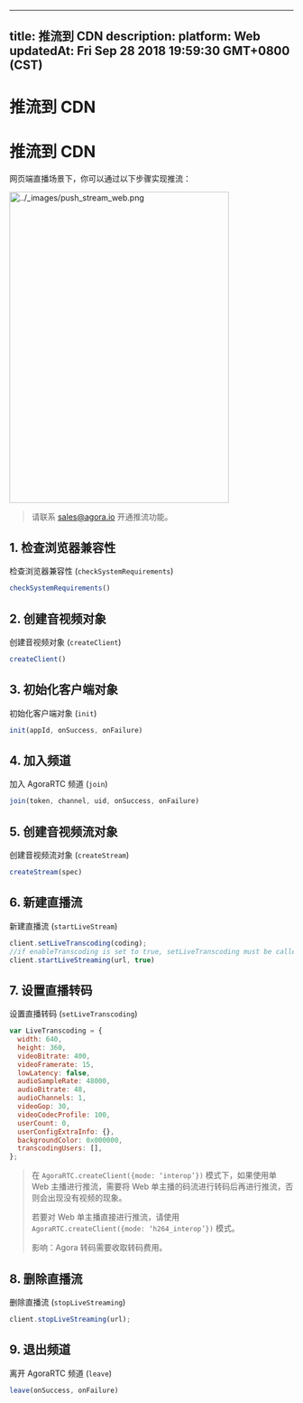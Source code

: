
---
title: 推流到 CDN
description: 
platform: Web
updatedAt: Fri Sep 28 2018 19:59:30 GMT+0800 (CST)
---
# 推流到 CDN
# 推流到 CDN

网页端直播场景下，你可以通过以下步骤实现推流：

<img alt="../_images/push_stream_web.png" src="https://web-cdn.agora.io/docs-files/cn/push_stream_web.png" style="width: 389.0px; height: 551.0px;"/>

> 请联系 [sales@agora.io](mailto:sales@agora.io) 开通推流功能。

## 1. 检查浏览器兼容性

检查浏览器兼容性 \(`checkSystemRequirements`\)

```javascript
checkSystemRequirements()
```

## 2. 创建音视频对象

创建音视频对象 \(`createClient`\)

```javascript
createClient()
```

## 3. 初始化客户端对象

初始化客户端对象 \(`init`\)

```javascript
init(appId, onSuccess, onFailure)
```

## 4. 加入频道

加入 AgoraRTC 频道 \(`join`\)

```javascript
join(token, channel, uid, onSuccess, onFailure)
```

## 5. 创建音视频流对象

创建音视频流对象 \(`createStream`\)

```javascript
createStream(spec)
```

## 6. 新建直播流

新建直播流 \(`startLiveStream`\)

```javascript
client.setLiveTranscoding(coding);
//if enableTranscoding is set to true, setLiveTranscoding must be called before _startLiveStreaming
client.startLiveStreaming(url, true)
```

## 7. 设置直播转码

设置直播转码 \(`setLiveTranscoding`\)

```javascript
var LiveTranscoding = {
  width: 640,
  height: 360,
  videoBitrate: 400,
  videoFramerate: 15,
  lowLatency: false,
  audioSampleRate: 48000,
  audioBitrate: 48,
  audioChannels: 1,
  videoGop: 30,
  videoCodecProfile: 100,
  userCount: 0,
  userConfigExtraInfo: {},
  backgroundColor: 0x000000,
  transcodingUsers: [],
};
```

> 在 `AgoraRTC.createClient({mode: ‘interop’})` 模式下，如果使用单 Web 主播进行推流，需要将 Web 单主播的码流进行转码后再进行推流，否则会出现没有视频的现象。
>
> 若要对 Web 单主播直接进行推流，请使用 `AgoraRTC.createClient({mode: ‘h264_interop’})` 模式。
>
> 影响：Agora 转码需要收取转码费用。

## 8. 删除直播流

删除直播流 \(`stopLiveStreaming`\)

```javascript
client.stopLiveStreaming(url);
```

## 9. 退出频道

离开 AgoraRTC 频道 \(`leave`\)

```javascript
leave(onSuccess, onFailure)
```
